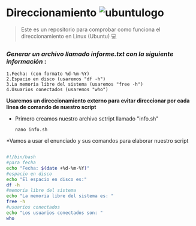 # **Direccionamiento** ![ubuntulogo](https://upload.wikimedia.org/wikipedia/commons/b/b5/Former_Ubuntu_logo.svg)


>Este es un repositorio para comprobar como funciona el direccionamiento en Linux (Ubuntu) :computer:



### *Generar un archivo llamado informe.txt con la siguiente información* :
  
    1.Fecha: (con formato %d-%m-%Y)
    2.Espacio en disco (usaremos "df -h")
    3.La memoria libre del sistema (usaremos "free -h")
    4.Usuarios conectados (usaremos "who")

**Usaremos un direccionamiento externo para evitar direccionar por cada línea de comando de nuestro script**

* Primero creamos nuestro archivo sctript llamado "info.sh"
    ```
    nano info.sh
    ```
*Vamos a usar el enunciado y sus comandos para elaborar nuestro script

```sh

#!/bin/bash
#para fecha
echo "Fecha: $(date +%d-%m-%Y)"
#espacio en disco
echo "El espacio en disco es:"
df -h
#memoria libre del sistema
echo "La memoria libre del sistema es: "
free -h
#usuarios conectados
echo "Los usuarios conectados son: "
who

```

